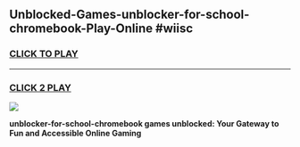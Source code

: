 
## Unblocked-Games-unblocker-for-school-chromebook-Play-Online #wiisc
<h3>
<a href="https://news.freeplayer.one?title=unblocker-for-school-chromebook&ref=3">CLICK TO PLAY</a></h3>
<hr>

<h3>
<a href="https://news.freeplayer.one?title=unblocker-for-school-chromebook&ref=3">CLICK 2 PLAY</a>
  
</h3>

<a href="https://news.freeplayer.one?title=unblocker-for-school-chromebook&ref=3"><img src="https://clearcache.store/games.png"></a>


**unblocker-for-school-chromebook games unblocked: Your Gateway to Fun and Accessible Online Gaming**
